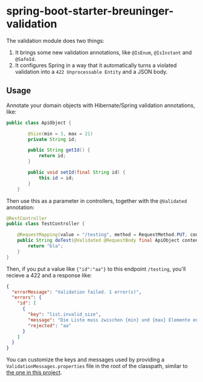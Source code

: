 # spring-boot-starter-breuninger-validation

The validation module does two things:

1. It brings some new validation annotations, like `@IsEnum`, `@IsInstant` and `@SafeId`.
2. It configures Spring in a way that it automatically turns a violated validation into a `422 Unprocessable Entity` and a JSON body.

## Usage

Annotate your domain objects with Hibernate/Spring validation annotations, like:

```java
public class ApiObject {

        @Size(min = 3, max = 21)
        private String id;

        public String getId() {
            return id;
        }

        public void setId(final String id) {
            this.id = id;
        }
    }
```

Then use this as a parameter in controllers, together with the `@Validated` annotation:

```java
@RestController
public class TestController {

    @RequestMapping(value = "/testing", method = RequestMethod.PUT, consumes = APPLICATION_JSON_VALUE, produces = APPLICATION_JSON_VALUE)
    public String doTest(@Validated @RequestBody final ApiObject content) {
        return "bla";
    }
}
```

Then, if you put a value like `{"id":"aa"}` to this endpoint `/testing`, you'll recieve a 422 and a response like:
```json
{
  "errorMessage": "Validation failed. 1 error(s)",
  "errors": {
    "id": [
      {
        "key": "list.invalid_size",
        "message": "Die Liste muss zwischen {min} und {max} Elemente enthalten.",
        "rejected": "aa"
      }
    ]
  }
}
```

You can customize the keys and messages used by providing a `ValidationMessages.properties` file in the root of the classpath,
similar to [the one in this project](/src/main/resources/ValidationMessages.properties).
